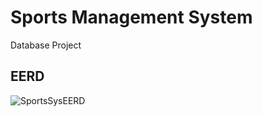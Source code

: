 # Sports Management System
Database Project

## EERD

![SportsSysEERD](https://github.com/m0hossam/sports-management-system/assets/115721045/f3390405-6874-40e8-b0d1-a0773ba3e401)
